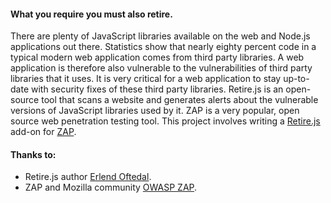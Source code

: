 #### What you require you must also retire.

There are plenty of JavaScript libraries available on the web and Node.js applications out there.
Statistics show that nearly eighty percent code in a typical modern web application comes from third party libraries.
A web application is therefore also vulnerable to the  vulnerabilities of third party libraries that it uses.
It is very critical for a web application to stay up-to-date with security fixes of these third party libraries.
Retire.js is an open-source tool that scans a website and generates alerts about the vulnerable versions of JavaScript libraries
used by it. ZAP is a very popular, open source web penetration testing tool.
This project involves writing a [Retire.js](https://github.com/RetireJS/retire.js) add-on for [ZAP](https://github.com/zaproxy).

#### Thanks to:
* Retire.js author [Erlend Oftedal](https://github.com/eoftedal).
* ZAP and Mozilla community [OWASP ZAP](https://github.com/zaproxy).
